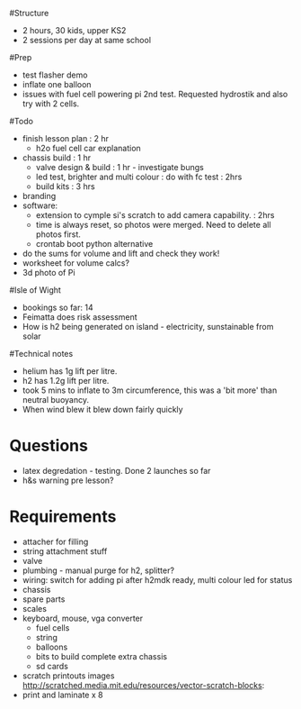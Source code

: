 #Structure

* 2 hours, 30 kids, upper KS2
* 2 sessions per day at same school

#Prep

* test flasher demo
* inflate one balloon
* issues with fuel cell powering pi 2nd test. Requested hydrostik and also try with 2 cells.

#Todo

* finish lesson plan : 2 hr
    * h2o fuel cell car explanation
* chassis build : 1 hr
    * valve design & build : 1 hr - investigate bungs
    * led test, brighter and multi colour : do with fc test : 2hrs
    * build kits : 3 hrs
* branding
* software:
    * extension to cymple si's scratch to add camera capability. : 2hrs
    * time is always reset, so photos were merged. Need to delete all photos first.
    * crontab boot python alternative
* do the sums for volume and lift and check they work!
* worksheet for volume calcs?
* 3d photo of Pi

#Isle of Wight

* bookings so far: 14
* Feimatta does risk assessment
* How is h2 being generated on island - electricity, sunstainable from solar

#Technical notes

* helium has 1g lift per litre.
* h2 has 1.2g lift per litre.
* took 5 mins to inflate to 3m circumference, this was a 'bit more' than neutral buoyancy. 
* When wind blew it blew down fairly quickly

# Questions

* latex degredation - testing. Done 2 launches so far
* h&s warning pre lesson?

# Requirements 

* attacher for filling
* string attachment stuff
* valve
* plumbing - manual purge for h2, splitter?
* wiring: switch for adding pi after h2mdk ready, multi colour led for status
* chassis
* spare parts
* scales
* keyboard, mouse, vga converter
    * fuel cells
    * string
    * balloons
    * bits to build complete extra chassis
    * sd cards
* scratch printouts images http://scratched.media.mit.edu/resources/vector-scratch-blocks:
* print and laminate x 8



